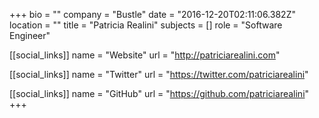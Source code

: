 +++
bio = ""
company = "Bustle"
date = "2016-12-20T02:11:06.382Z"
location = ""
title = "Patricia Realini"
subjects = []
role = "Software Engineer"

[[social_links]]
  name = "Website"
  url = "http://patriciarealini.com"

[[social_links]]
  name = "Twitter"
  url = "https://twitter.com/patriciarealini"

[[social_links]]
  name = "GitHub"
  url = "https://github.com/patriciarealini"
+++
